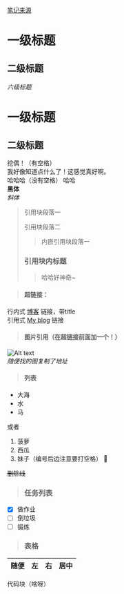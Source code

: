 [笔记来源](https://mazhuang.org/markdown-intro/)

# 一级标题
## 二级标题
###### 六级标题
一级标题
===
二级标题
---
挖偶！（有空格）    
我好像知道点什么了！这感觉真好啊。     
哈哈哈（没有空格）
 哈哈    
 **黑体**    
 *斜体*    
 >引用块段落一
 >
 >引用块段落二
 >>内嵌引用块段落一
 >
 >### 引用块内标题
 >>哈哈好神奇~  
 
>#### 超链接：
行内式 [博客](https://404-hjl.github.io) 链接，带title         
引用式 [My blog][1] 链接

[1]: https://404-hjl.github.io

>#### 图片引用（在超链接前面加一个！）    
![Alt text](https://p2.ssl.qhimgs1.com/sdr/400__/t010d29ede189d27058.jpg "网上找的玉兰花")     
*随便找的图复制了地址*     
>#### 列表    
- 大海
- 水
- 马    

或者   

1. 菠萝
2. 西瓜
3. 妹子（编号后边注意要打空格）  :pig:     

~~删除线~~     

>### 任务列表    
- [X] 做作业
- [ ] 倒垃圾
- [ ] 锻炼

>### 表格   
| 随便    | 左     | 右      |   居中  |
| ------ | :------ | -----: | :---: |


代码块（啥呀）   

